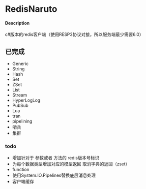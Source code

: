 # RedisNaruto

#### Description
c#版本的redis客户端（使用RESP3协议对接，所以服务端最少需要6.0）

## 已完成
- Generic
- String
- Hash
- Set
- ZSet
- List
- Stream
- HyperLogLog
- PubSub
- Lua
- tran
- pipelining
- 哨兵
- 集群
### todo
- 增加针对于 参数或者 方法的 redis版本号标识
- 为每个数据类型增加对应的模型返回 取消字典的返回（zset）
- function
- 使用System.IO.Pipelines替换底层消息处理
- 客户端缓存